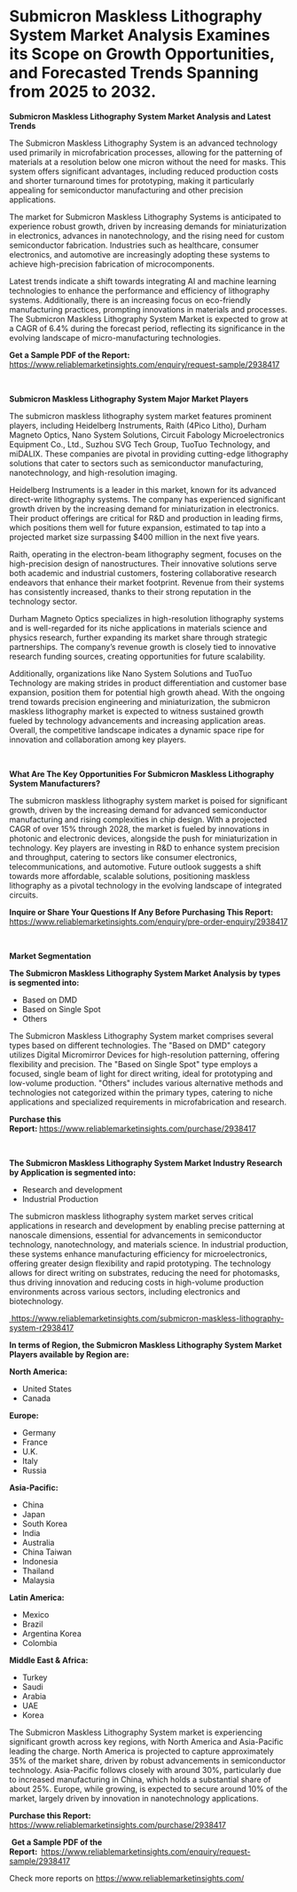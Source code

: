 <p><h1>Submicron Maskless Lithography System Market Analysis Examines its Scope on Growth Opportunities, and Forecasted Trends Spanning from 2025 to 2032.</h1></p><p><strong>Submicron Maskless Lithography System Market Analysis and Latest Trends</strong></p>
<p><p>The Submicron Maskless Lithography System is an advanced technology used primarily in microfabrication processes, allowing for the patterning of materials at a resolution below one micron without the need for masks. This system offers significant advantages, including reduced production costs and shorter turnaround times for prototyping, making it particularly appealing for semiconductor manufacturing and other precision applications.</p><p>The market for Submicron Maskless Lithography Systems is anticipated to experience robust growth, driven by increasing demands for miniaturization in electronics, advances in nanotechnology, and the rising need for custom semiconductor fabrication. Industries such as healthcare, consumer electronics, and automotive are increasingly adopting these systems to achieve high-precision fabrication of microcomponents.</p><p>Latest trends indicate a shift towards integrating AI and machine learning technologies to enhance the performance and efficiency of lithography systems. Additionally, there is an increasing focus on eco-friendly manufacturing practices, prompting innovations in materials and processes. The Submicron Maskless Lithography System Market is expected to grow at a CAGR of 6.4% during the forecast period, reflecting its significance in the evolving landscape of micro-manufacturing technologies.</p></p>
<p><strong>Get a Sample PDF of the Report:&nbsp;</strong> <a href="https://www.reliablemarketinsights.com/enquiry/request-sample/2938417?utm_campaign=3015&utm_medium=2&utm_source=Github&utm_content=ia&utm_term=15032025&utm_id=submicron-maskless-lithography-system">https://www.reliablemarketinsights.com/enquiry/request-sample/2938417</a></p>
<p>&nbsp;</p>
<p><strong>Submicron Maskless Lithography System Major Market Players</strong></p>
<p><p>The submicron maskless lithography system market features prominent players, including Heidelberg Instruments, Raith (4Pico Litho), Durham Magneto Optics, Nano System Solutions, Circuit Fabology Microelectronics Equipment Co., Ltd., Suzhou SVG Tech Group, TuoTuo Technology, and miDALIX. These companies are pivotal in providing cutting-edge lithography solutions that cater to sectors such as semiconductor manufacturing, nanotechnology, and high-resolution imaging.</p><p>Heidelberg Instruments is a leader in this market, known for its advanced direct-write lithography systems. The company has experienced significant growth driven by the increasing demand for miniaturization in electronics. Their product offerings are critical for R&D and production in leading firms, which positions them well for future expansion, estimated to tap into a projected market size surpassing $400 million in the next five years.</p><p>Raith, operating in the electron-beam lithography segment, focuses on the high-precision design of nanostructures. Their innovative solutions serve both academic and industrial customers, fostering collaborative research endeavors that enhance their market footprint. Revenue from their systems has consistently increased, thanks to their strong reputation in the technology sector.</p><p>Durham Magneto Optics specializes in high-resolution lithography systems and is well-regarded for its niche applications in materials science and physics research, further expanding its market share through strategic partnerships. The company’s revenue growth is closely tied to innovative research funding sources, creating opportunities for future scalability.</p><p>Additionally, organizations like Nano System Solutions and TuoTuo Technology are making strides in product differentiation and customer base expansion, position them for potential high growth ahead. With the ongoing trend towards precision engineering and miniaturization, the submicron maskless lithography market is expected to witness sustained growth fueled by technology advancements and increasing application areas. Overall, the competitive landscape indicates a dynamic space ripe for innovation and collaboration among key players.</p></p>
<p>&nbsp;</p>
<p><strong>What Are The Key Opportunities For Submicron Maskless Lithography System Manufacturers?</strong></p>
<p><p>The submicron maskless lithography system market is poised for significant growth, driven by the increasing demand for advanced semiconductor manufacturing and rising complexities in chip design. With a projected CAGR of over 15% through 2028, the market is fueled by innovations in photonic and electronic devices, alongside the push for miniaturization in technology. Key players are investing in R&D to enhance system precision and throughput, catering to sectors like consumer electronics, telecommunications, and automotive. Future outlook suggests a shift towards more affordable, scalable solutions, positioning maskless lithography as a pivotal technology in the evolving landscape of integrated circuits.</p></p>
<p><strong>Inquire or Share Your Questions If Any Before Purchasing This Report:</strong> <a href="https://www.reliablemarketinsights.com/enquiry/pre-order-enquiry/2938417?utm_campaign=3015&utm_medium=2&utm_source=Github&utm_content=ia&utm_term=15032025&utm_id=submicron-maskless-lithography-system">https://www.reliablemarketinsights.com/enquiry/pre-order-enquiry/2938417</a></p>
<p>&nbsp;</p>
<p><strong>Market Segmentation</strong></p>
<p><strong>The Submicron Maskless Lithography System Market Analysis by types is segmented into:</strong></p>
<p><ul><li>Based on DMD</li><li>Based on Single Spot</li><li>Others</li></ul></p>
<p><p>The Submicron Maskless Lithography System market comprises several types based on different technologies. The "Based on DMD" category utilizes Digital Micromirror Devices for high-resolution patterning, offering flexibility and precision. The "Based on Single Spot" type employs a focused, single beam of light for direct writing, ideal for prototyping and low-volume production. "Others" includes various alternative methods and technologies not categorized within the primary types, catering to niche applications and specialized requirements in microfabrication and research.</p></p>
<p><strong>Purchase this Report:&nbsp;</strong><a href="https://www.reliablemarketinsights.com/purchase/2938417?utm_campaign=3015&utm_medium=2&utm_source=Github&utm_content=ia&utm_term=15032025&utm_id=submicron-maskless-lithography-system">https://www.reliablemarketinsights.com/purchase/2938417</a></p>
<p>&nbsp;</p>
<p><strong>The Submicron Maskless Lithography System Market Industry Research by Application is segmented into:</strong></p>
<p><ul><li>Research and development</li><li>Industrial Production</li></ul></p>
<p><p>The submicron maskless lithography system market serves critical applications in research and development by enabling precise patterning at nanoscale dimensions, essential for advancements in semiconductor technology, nanotechnology, and materials science. In industrial production, these systems enhance manufacturing efficiency for microelectronics, offering greater design flexibility and rapid prototyping. The technology allows for direct writing on substrates, reducing the need for photomasks, thus driving innovation and reducing costs in high-volume production environments across various sectors, including electronics and biotechnology.</p></p>
<p><a href="https://www.reliablemarketinsights.com/submicron-maskless-lithography-system-r2938417?utm_campaign=3015&utm_medium=2&utm_source=Github&utm_content=ia&utm_term=15032025&utm_id=submicron-maskless-lithography-system">&nbsp;https://www.reliablemarketinsights.com/submicron-maskless-lithography-system-r2938417</a></p>
<p><strong>In terms of Region, the Submicron Maskless Lithography System Market Players available by Region are:</strong></p>
<p>
    <p> <strong> North America: </strong>
        <ul>
            <li>United States</li>
            <li>Canada</li>
        </ul>
        </p> 
    <p> <strong> Europe: </strong>
        <ul>
            <li>Germany</li>
            <li>France</li>
            <li>U.K.</li>
            <li>Italy</li>
            <li>Russia</li>
        </ul>
        </p> 
    <p> <strong> Asia-Pacific: </strong>
        <ul>
            <li>China</li>
            <li>Japan</li>
            <li>South Korea</li>
            <li>India</li>
            <li>Australia</li>
            <li>China Taiwan</li>
            <li>Indonesia</li>
            <li>Thailand</li>
            <li>Malaysia</li>
        </ul>
        </p> 
    <p> <strong> Latin America: </strong>
        <ul>
            <li>Mexico</li>
            <li>Brazil</li>
            <li>Argentina Korea</li>
            <li>Colombia</li>
        </ul>
        </p> 
    <p> <strong> Middle East & Africa: </strong>
        <ul>
            <li>Turkey</li>
            <li>Saudi</li>
            <li>Arabia</li>
            <li>UAE</li>
            <li>Korea</li>
        </ul>
    </p>
    </p>
<p><p>The Submicron Maskless Lithography System market is experiencing significant growth across key regions, with North America and Asia-Pacific leading the charge. North America is projected to capture approximately 35% of the market share, driven by robust advancements in semiconductor technology. Asia-Pacific follows closely with around 30%, particularly due to increased manufacturing in China, which holds a substantial share of about 25%. Europe, while growing, is expected to secure around 10% of the market, largely driven by innovation in nanotechnology applications.</p></p>
<p><strong>Purchase this Report: </strong><a href="https://www.reliablemarketinsights.com/purchase/2938417?utm_campaign=3015&utm_medium=2&utm_source=Github&utm_content=ia&utm_term=15032025&utm_id=submicron-maskless-lithography-system">https://www.reliablemarketinsights.com/purchase/2938417</a></p>
<p>&nbsp;<strong>Get a Sample PDF of the Report:&nbsp;&nbsp;</strong><a href="https://www.reliablemarketinsights.com/enquiry/request-sample/2938417?utm_campaign=3015&utm_medium=2&utm_source=Github&utm_content=ia&utm_term=15032025&utm_id=submicron-maskless-lithography-system">https://www.reliablemarketinsights.com/enquiry/request-sample/2938417</a></p>
<p><strong></strong></p>
<p>Check more reports on <a href="https://www.reliablemarketinsights.com/?utm_campaign=3015&utm_medium=2&utm_source=Github&utm_content=ia&utm_term=15032025&utm_id=submicron-maskless-lithography-system">https://www.reliablemarketinsights.com/</a></p>